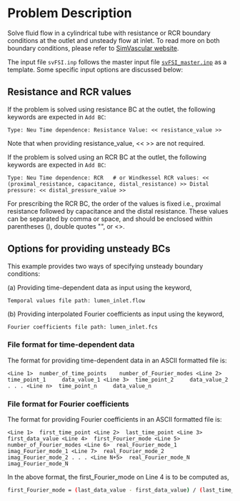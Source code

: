 
# **Problem Description**

Solve fluid flow in a cylindrical tube with resistance or RCR boundary conditions at the outlet and unsteady flow at inlet. To read more on both boundary conditions, please refer to [SimVascular website](https://simvascular.github.io/docsFlowSolver.html#bcphysics).

The input file `svFSI.inp` follows the master input file [`svFSI_master.inp`](./svFSI_master.inp) as a template. Some specific input options are discussed below:

## Resistance and RCR values

If the problem is solved using resistance BC at the outlet, the following keywords are expected in `Add BC`:

`Type: Neu
 Time dependence: Resistance
 Value: << resistance_value >>`

Note that when providing resistance_value, << >> are not required.

If the problem is solved using an RCR BC at the outlet, the following keywords are expected in `Add BC`:

`Type: Neu
 Time dependence: RCR   # or Windkessel
 RCR values: << (proximal_resistance, capacitance, distal_resistance) >>
 Distal pressure: << distal_pressure_value >>`

For prescribing the RCR BC, the order of the values is fixed i.e., proximal resistance followed by capacitance and the distal resistance. These values can be separated by comma or space, and should be enclosed within parentheses (), double quotes "", or <>.

## Options for providing unsteady BCs

This example provides two ways of specifying unsteady boundary conditions:

(a) Providing time-dependent data as input using the keyword,

`Temporal values file path: lumen_inlet.flow`

(b) Providing interpolated Fourier coefficients as input using the keyword,

`Fourier coefficients file path: lumen_inlet.fcs`

### File format for time-dependent data

The format for providing time-dependent data in an ASCII formatted file is:

`<Line 1>  number_of_time_points    number_of_Fourier_modes
 <Line 2>  time_point_1     data_value_1
 <Line 3>  time_point_2     data_value_2
 .
 .
 .
 <Line n>  time_point_n     data_value_n`

### File format for Fourier coefficients

The format for providing Fourier coefficients in an ASCII formatted file is:

`<Line 1>  first_time_point
 <Line 2>  last_time_point
 <Line 3>  first_data_value
 <Line 4>  first_Fourier_mode
 <Line 5>  number_of_Fourier_modes
 <Line 6>  real_Fourier_mode_1   imag_Fourier_mode_1
 <Line 7>  real_Fourier_mode_2   imag_Fourier_mode_2
 .
 .
 .
 <Line N+5>  real_Fourier_mode_N   imag_Fourier_mode_N`

In the above format, the first_Fourier_mode on Line 4 is to be computed as,

```bash
first_Fourier_mode = (last_data_value - first_data_value) / (last_time_point - first_time_point)
```
